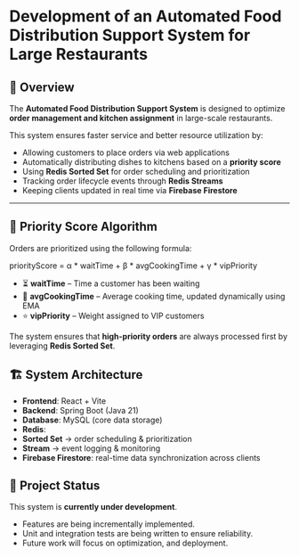 # Development of an Automated Food Distribution Support System for Large Restaurants  

## 📖 Overview  
The **Automated Food Distribution Support System** is designed to optimize **order management and kitchen assignment** in large-scale restaurants.  

This system ensures faster service and better resource utilization by:  
-  Allowing customers to place orders via web applications  
-  Automatically distributing dishes to kitchens based on a **priority score**  
-  Using **Redis Sorted Set** for order scheduling and prioritization  
-  Tracking order lifecycle events through **Redis Streams**  
-  Keeping clients updated in real time via **Firebase Firestore**  

---

## 🧮 Priority Score Algorithm  
Orders are prioritized using the following formula:  

priorityScore = α * waitTime + β * avgCookingTime + γ * vipPriority

- ⏳ **waitTime** – Time a customer has been waiting  
- 🍲 **avgCookingTime** – Average cooking time, updated dynamically using EMA  
- ⭐ **vipPriority** – Weight assigned to VIP customers  

The system ensures that **high-priority orders** are always processed first by leveraging **Redis Sorted Set**.  


## 🏗️ System Architecture  
-  **Frontend**: React + Vite  
-  **Backend**: Spring Boot (Java 21)  
-  **Database**: MySQL (core data storage)  
-  **Redis**:  
  - **Sorted Set** → order scheduling & prioritization  
  - **Stream** → event logging & monitoring  
-  **Firebase Firestore**: real-time data synchronization across clients  


## 📌 Project Status  
 This system is **currently under development**.  
- Features are being incrementally implemented.  
- Unit and integration tests are being written to ensure reliability.  
- Future work will focus on optimization, and deployment. 